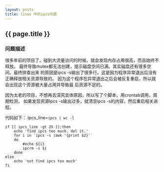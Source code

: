 ```yaml
---
layout: posts
title: linux 中的ipcs问题
---
```


## {{ page.title }}

### 问题描述

很多年前的项目了。碰到大流量访问的时候，就会发现内存占用很高，而且始终不释放。
最终导致mutex都无法创建，提示磁盘空间已满。其实磁盘还有很多空间。最终排查出来
的原因是ipcs -s输出了很多行。这是因为程序异常退出后没有正确释放相关资源导致的。
因为这个程序在异常退出之后会被反复重启，所以就会出现这个资源被大量占用并导致最
后资源不足的。

因为太老的项目，不想再去深究具体原因，所以写了个脚本，用crontab调用，周期检测，
如果发现资源Ipcs -s输出过多，就清空ipcs -s的内容，然后重启相关进程。

代码如下：
	ipcs_line=`ipcs | wc -l`


	if [[ ipcs_line -gt 25 ]];then
		echo 'find ipcs too much. del it.'
		for i in `ipcs -s |awk '{print $2}'`
		do
			#echo ${i}
			ipcrm -s $i
		done
	else
		echo 'not find ipcs too much'
	fi
